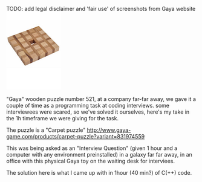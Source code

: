 
TODO: add legal disclaimer and 'fair use' of screenshots from Gaya website
![Alt text](/trid_wooden_puzzle/gaya_521_small.jpg?raw=true "game board of Gaya 521")

 "Gaya" wooden puzzle number 521, at a company far-far away, we gave it a couple of time as a programming task at coding interviews. some interviewees were scared, so we've solved it ourselves, here's my take in the 1h timeframe we were giving for the task.
 
 The puzzle is a "Carpet puzzle" 
 http://www.gaya-game.com/products/carpet-puzzle?variant=831974559


This was being asked as an "Interview Question" (given 1 hour and a computer with any environment preinstalled) in a galaxy far far away, in an office with this physical Gaya toy on the waiting desk for interviees.

The solution here is what I came up with in 1hour (40 min?) of C(++) code.
